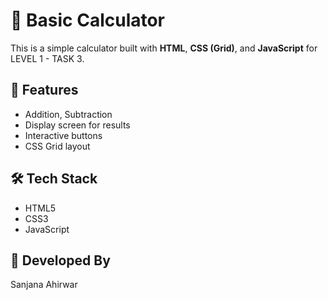 # 🧮 Basic Calculator

This is a simple calculator built with **HTML**, **CSS (Grid)**, and **JavaScript** for LEVEL 1 - TASK 3.

## 🚀 Features
- Addition, Subtraction
- Display screen for results
- Interactive buttons
- CSS Grid layout

## 🛠 Tech Stack
- HTML5
- CSS3
- JavaScript
## 👤 Developed By
Sanjana Ahirwar
